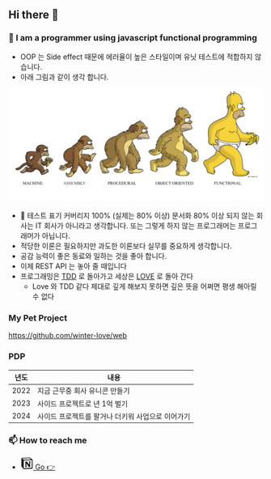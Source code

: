 ## Hi there 👋

### 🤔 I am a programmer using javascript functional programming 

- OOP 는 Side effect 때문에 에러율이 높은 스타일이며 유닛 테스트에 적합하지 않습니다.
- 아래 그림과 같이 생각 합니다.

![FP](./media/FP.png)

- 🔬 테스트 표기 커버리지 100% (실제는 80% 이상) 문서화 80% 이상 되지 않는 회사는 IT 회사가 아니라고 생각합니다. 또는 그렇게 하지 않는 프로그래머는 프로그래머가 아닙니다.
- 적당한 이론은 필요하지만 과도한 이론보다 실무를 중요하게 생각합니다.
- 공감 능력이 좋은 동료와 일하는 것을 좋아 합니다.
- 이제 REST API 는 놓아 줄 때입니다 
- 프로그래밍은 [TDD](https://www.youtube.com/watch?v=Jv2uxzhPFl4) 로 돌아가고 세상은 [LOVE](https://www.youtube.com/watch?v=Q5bX5K76Hag) 로 돌아 간다
   - Love 와 TDD 같다 제대로 깊게 해보지 못하면 깊은 뜻을 어쩌면 평생 해아릴 수 없다 

### My Pet Project
https://github.com/winter-love/web

### PDP
|년도|내용|
|--|--|
|2022|지금 근무중 회사 유니콘 만들기|
|2023|사이드 프로젝트로 년 1억 벌기|
|2024|사이드 프로젝트를 팔거나 더키워 사업으로 이어가기|

### 📫 How to reach me

-  [<img src="./media/notion.png" width="25"> Go 👉](https://www.notion.so/bichi/Bichikim-s-Document-2e62e9680f244a46afd8611882a9e3bd)



